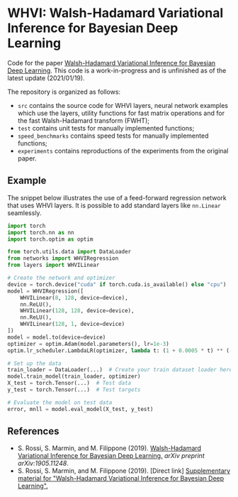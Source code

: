 # WHVI: Walsh-Hadamard Variational Inference for Bayesian Deep Learning

Code for the paper [Walsh-Hadamard Variational Inference for Bayesian Deep Learning](https://proceedings.neurips.cc//paper/2020/hash/6df182582740607da754e4515b70e32d-Abstract.html).
This code is a work-in-progress and is unfinished as of the latest update (2021/01/19).

The repository is organized as follows:
* `src` contains the source code for WHVI layers, neural network examples which use the layers, utility functions for fast matrix operations and for the fast Walsh-Hadamard transform (FWHT);
* `test` contains unit tests for manually implemented functions;
* `speed_benchmarks` contains speed tests for manually implemented functions;
* `experiments` contains reproductions of the experiments from the original paper. 

## Example
The snippet below illustrates the use of a feed-forward regression network that uses WHVI layers.
It is possible to add standard layers like `nn.Linear` seamlessly.

```python
import torch
import torch.nn as nn
import torch.optim as optim

from torch.utils.data import DataLoader
from networks import WHVIRegression
from layers import WHVILinear

# Create the network and optimizer
device = torch.device("cuda" if torch.cuda.is_available() else "cpu")
model = WHVIRegression([
    WHVILinear(8, 128, device=device),
    nn.ReLU(),
    WHVILinear(128, 128, device=device),
    nn.ReLU(),
    WHVILinear(128, 1, device=device)
])
model = model.to(device=device)
optimizer = optim.Adam(model.parameters(), lr=1e-3)
optim.lr_scheduler.LambdaLR(optimizer, lambda t: (1 + 0.0005 * t) ** (-0.3))

# Set up the data
train_loader = DataLoader(...)  # Create your train dataset loader here
model.train_model(train_loader, optimizer)
X_test = torch.Tensor(...)  # Test data
y_test = torch.Tensor(...)  # Test targets

# Evaluate the model on test data
error, mnll = model.eval_model(X_test, y_test)
```

## References
* S. Rossi, S. Marmin, and M. Filippone (2019). [Walsh-Hadamard Variational Inference for Bayesian Deep Learning.](https://arxiv.org/abs/1905.11248) *arXiv preprint arXiv:1905.11248*.  
* S. Rossi, S. Marmin, and M. Filippone (2019). \[Direct link\] [Supplementary material for "Walsh-Hadamard Variational Inference for Bayesian Deep Learning".](https://www.eurecom.fr/fr/publication/6398/download/data-publi-6398.pdf)

